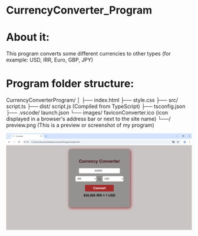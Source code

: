 # CurrencyConverter_Program

# About it:
This program converts some different currencies to other types (for example: USD, IRR, Euro, GBP, JPY)


# Program folder structure:
CurrencyConverterProgram/
│
├── index.html
├── style.css
├── src/ script.ts
├── dist/ script.js (Compiled from TypeScript)
├── tsconfig.json
├── .vscode/ launch.json
└── images/ faviconConverter.ico (icon displayed in a browser's address bar or next to the site name) 
      └──/ preview.png (This is a preview or screenshot of my program)

![MyProgramScreenshot](https://github.com/Fateme-m94/CurrencyConverter_Program/blob/main/images/preview.png?raw=true)
